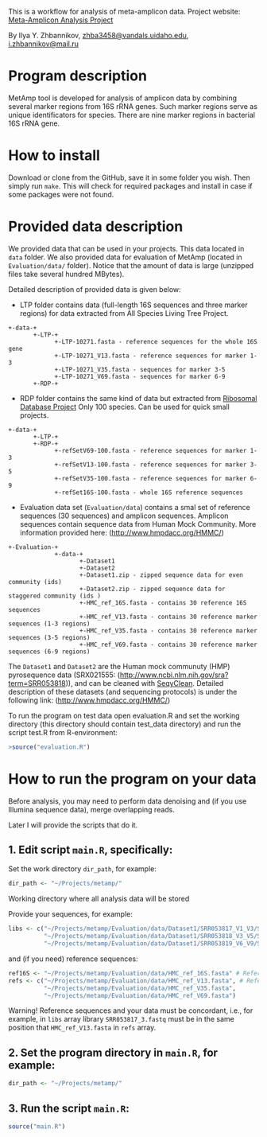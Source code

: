 This is a workflow for analysis of meta-amplicon data. Project website: [Meta-Amplicon Analysis Project](http://izhbannikov.github.io/MetAmp/)

By Ilya Y. Zhbannikov, zhba3458@vandals.uidaho.edu, i.zhbannikov@mail.ru

# Program description

MetAmp tool is developed for analysis of amplicon data by combining several marker regions from 16S rRNA genes.
Such marker regions serve as unique identificators for species. There are nine marker regions in bacterial 
16S rRNA gene.

# How to install

Download or clone from the GitHub, save it in some folder you wish. Then simply run ```make```. 
This will check for required packages and install in case if some packages were not found.

# Provided data description

We provided data that can be used in your projects. This data located in ```data``` folder.
We also provided data for evaluation of MetAmp (located in ```Evaluation/data/``` folder). 
Notice that the amount of data is large (unzipped files take several hundred MBytes). 

Detailed description of provided data is given below:

* LTP folder contains data (full-length 16S sequences and three marker regions) for
data extracted from All Species Living Tree Project.

```
+-data-+
	   +-LTP-+
			 +-LTP-10271.fasta - reference sequences for the whole 16S gene
	  		 +-LTP-10271_V13.fasta - reference sequences for marker 1-3
	  		 +-LTP-10271_V35.fasta - sequences for marker 3-5
	  		 +-LTP-10271_V69.fasta - sequences for marker 6-9
	   +-RDP-+
```

* RDP folder contains the same kind of data but extracted from [Ribosomal Database Project](http://rdp.cme.msu.edu/)
Only 100 species. Can be used for quick small projects.

```
+-data-+
	   +-LTP-+
	   +-RDP-+
	   		 +-refSetV69-100.fasta - reference sequences for marker 1-3
	   		 +-refSetV13-100.fasta - reference sequences for marker 3-5
	  		 +-refSetV35-100.fasta - reference sequences for marker 6-9
	  		 +-refSet16S-100.fasta - whole 16S reference sequences
```
* Evaluation data set (```Evaluation/data```) contains a smal set of reference sequences (30 sequences) and amplicon sequences.
Amplicon sequences contain sequence data from Human Mock Community. More information  provided here: (http://www.hmpdacc.org/HMMC/)

```
+-Evaluation-+
			 +-data-+
			 		+-Dataset1
			 		+-Dataset2
	 	     		+-Dataset1.zip - zipped sequence data for even community (ids)
		     		+-Dataset2.zip - zipped sequence data for staggered community (ids )
		     		+-HMC_ref_16S.fasta - contains 30 reference 16S sequences
		     		+-HMC_ref_V13.fasta - contains 30 reference marker sequences (1-3 regions)
		     		+-HMC_ref_V35.fasta - contains 30 reference marker sequences (3-5 regions)
		     		+-HMC_ref_V69.fasta - contains 30 reference marker sequences (6-9 regions)
```

The ```Dataset1``` and ```Dataset2``` are the Human mock communuty (HMP) pyrosequence data (SRX021555: (http://www.ncbi.nlm.nih.gov/sra?term=SRR053818)), and can be cleaned with [SeqyClean](https://bitbucket.org/izhbannikov/seqyclean).
Detailed description of these datasets (and sequencing protocols) is under the following link: (http://www.hmpdacc.org/HMMC/)

To run the program on test data open evaluation.R and set the working directory (this directory should contain test_data directory) and run the script test.R from R-environment:

~~~R
>source("evaluation.R")
~~~

# How to run the program on your data

Before analysis, you may need to perform data denoising and (if you use Illumina sequence data), merge overlapping reads.

Later I will provide the scripts that do it.

## 1. Edit script ```main.R```, specifically:

Set the work directory ```dir_path```, for example:

~~~R
dir_path <- "~/Projects/metamp/"
~~~
Working directory where all analysis data will be stored

Provide your sequences, for example:

~~~R
libs <- c("~/Projects/metamp/Evaluation/data/Dataset1/SRR053817_V1_V3/SRR053817_3.fastq",  # V1-3
          "~/Projects/metamp/Evaluation/data/Dataset1/SRR053818_V3_V5/SRR053818_3.fasta",  # V3-5
          "~/Projects/metamp/Evaluation/data/Dataset1/SRR053819_V6_V9/SRR053819_3.fastq")  # V6-9
~~~

and (if you need) reference sequences:

~~~R
ref16S <- "~/Projects/metamp/Evaluation/data/HMC_ref_16S.fasta" # Reference 16S gene sequences
refs <- c("~/Projects/metamp/Evaluation/data/HMC_ref_V13.fasta", # Reference gude (marker) regions
          "~/Projects/metamp/Evaluation/data/HMC_ref_V35.fasta",        
          "~/Projects/metamp/Evaluation/data/HMC_ref_V69.fasta")
~~~

Warning! Reference sequences and your data must be concordant, i.e., for example, in ```libs``` array library ```SRR053817_3.fastq``` 
must be in the same position that ```HMC_ref_V13.fasta``` in ```refs``` array.

## 2. Set the program directory in ```main.R```, for example:

~~~R
dir_path <- "~/Projects/metamp/"
~~~


## 3. Run the script ```main.R```:

~~~R
source("main.R")
~~~